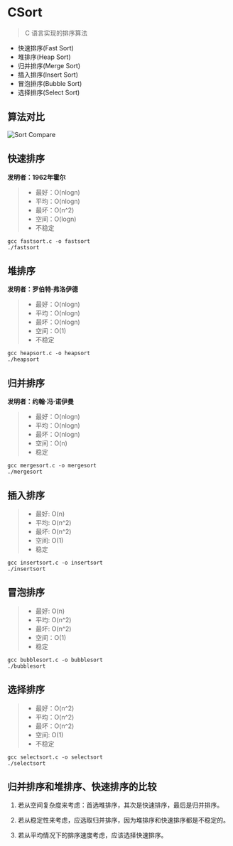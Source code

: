 # CSort
> C 语言实现的排序算法

* 快速排序(Fast Sort)
* 堆排序(Heap Sort)
* 归并排序(Merge Sort)
* 插入排序(Insert Sort)
* 冒泡排序(Bubble Sort)
* 选择排序(Select Sort)


## 算法对比

![Sort Compare](http://7xknpe.com1.z0.glb.clouddn.com/csortsortcompare.jpg) 

## 快速排序

**发明者：1962年霍尔**
> * 最好：O(nlogn)
> * 平均：O(nlogn)
> * 最坏：O(n^2)
> * 空间：O(logn)
> * 不稳定

	gcc fastsort.c -o fastsort
	./fastsort
	
## 堆排序
 
**发明者：罗伯特·弗洛伊德**
> * 最好：O(nlogn)
> * 平均：O(nlogn)
> * 最坏：O(nlogn)
> * 空间：O(1)
> * 不稳定

	gcc heapsort.c -o heapsort
	./heapsort

## 归并排序
**发明者：约翰·冯·诺伊曼**
> * 最好：O(nlogn)
> * 平均：O(nlogn)
> * 最坏：O(nlogn)
> * 空间：O(n)
> * 稳定

	gcc mergesort.c -o mergesort
	./mergesort

## 插入排序
> * 最好: O(n)
> * 平均: O(n^2)
> * 最坏: O(n^2)
> * 空间: O(1)
> * 稳定

	gcc insertsort.c -o insertsort
	./insertsort

## 冒泡排序
> * 最好: O(n)
> * 平均: O(n^2)
> * 最坏: O(n^2)
> * 空间：O(1)
> * 稳定

	gcc bubblesort.c -o bubblesort
	./bubblesort

## 选择排序
> * 最好：O(n^2)
> * 平均：O(n^2)
> * 最坏：O(n^2)
> * 空间: O(1)
> * 不稳定

	gcc selectsort.c -o selectsort
	./selectsort

## 归并排序和堆排序、快速排序的比较

1. 若从空间复杂度来考虑：首选堆排序，其次是快速排序，最后是归并排序。

2. 若从稳定性来考虑，应选取归并排序，因为堆排序和快速排序都是不稳定的。

3. 若从平均情况下的排序速度考虑，应该选择快速排序。